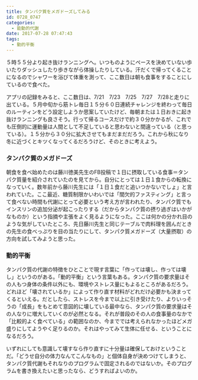 ```yaml
---
title: タンパク質をメガドーズしてみる
id: 0728_0747
categories:
  - 能動的代謝
date: 2017-07-28 07:47:43
tags:
  - 動的平衡
---
```


５時５５分より起き抜けランニングへ。いつものようにペースを決めていない歩いたりダッシュしたり歩きながら体操したりしている。汗だくで帰ってくることになるのでシャワーを浴びて体重を測って、ここ数日は朝も食事をすることにしているので食べた。<!--more-->

アプリの記録をみると、ここ数日は、7/21　7/23　7/25　7/27　7/28と走りに出ている。５月中旬から筋トレ毎日１５分６０日連続チャレンジを終わって毎日のルーティンをどう設定しようか思案していたけど、毎朝または１日おきに起き抜けランニングも良さそう。行って帰るコースだけで約３０分かかるが、これでも圧倒的に運動量は人間として不足していると思わないと間違っている（と思っている）。１５分から３０分に拡大させてもまだまだだろう。これから秋になり冬に近づくとキツくなってくるだろうけど、そのときに考えよう。

### タンパク質のメガドーズ

朝食を食べ始めたのは藤川徳美先生のFB投稿で１日に摂取している食事＝タンパク質量を紹介されていたのを見てから。自分にとっては１日１食からの転換になっていく。数年前から藤川先生には「１日１食だと追いつかないでしょ」と言われていた。ここ最近、糖質制限かいわいでは「間欠的ファスティング」と言って食べない時間も代謝にとって必要という考え方が言われたり、タンパク質でもインスリンの追加分泌が起こったりする（だからタンパク質の摂り過ぎはいかがなものか）という指摘や主張をよく見るようになった。ここは何かの分かれ目のような気がしていたところ、先日藤川先生と同じテーブルで肉料理を囲んだときの先生の食べっぷりを目の当たりにして、タンパク質メガドーズ（大量摂取）の方向を試してみようと思った。

### 動的平衡

タンパク質の代謝の特徴をひとことで現す言葉に「作っては壊し、作っては壊し」というのがある。「動的平衡」という言葉もある。タンパク質の要求量はその人もつ身体の条件以外にも、環境やストレス量にもよるところがあるだろう。どれほど「壊されているか」によって作り直す材料がどれだけ必要かも決まってくるといえる。だとしたら、ストレスを今まで以上に引き受けたり、よりいっそうの「成長」をもとめて意図的に壊している最中なら、タンパク質の要求量はその人なりに増大していくのが必然となる。それが普段のその人の食事量のなかで「比較的よく食べている」の範囲なのか、今まででは考えられなかったほどメガ盛りにしてようやく足りるのか。それはやってみて生体に任せる、ということになるだろう。

いずれにしても意識して壊すなら作り直すに十分量は確保しておけということだ。「どうせ自分の体力なんてこんなもの」と個体自身が決めつけてしまうと、タンパク質代謝もそれなりのプログラムで固定されるのではないか。そのプログラムを書き換えたいと思ったなら、どうすればよいのか。